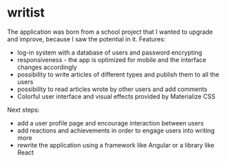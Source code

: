 # writist
The application was born from a school project that I wanted to upgrade and improve, because I saw the potential in it.
Features:
- log-in system with a database of users and password encrypting
- responsiveness - the app is optimized for mobile and the interface changes accordingly
- possibility to write articles of different types and publish them to all the users
- possibility to read articles wrote by other users and add comments
- Colorful user interface and visual effects provided by Materialize CSS 

Next steps:
- add a user profile page and encourage interaction between users
- add reactions and achievements in order to engage users into writing more
- rewrite the application using a framework like Angular or a library like React
